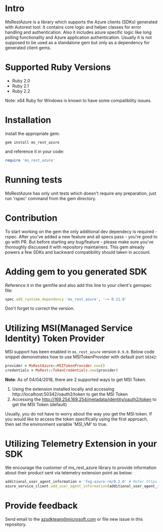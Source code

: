 # Intro

MsRestAzure is a library which supports the Azure clients (SDKs) generated with Autorest tool. It contains core logic and helper classes for error handling and authentication. Also it includes azure specific logic like long polling functionality and Azure application authentication. Usually it is not supposed to be used as a standalone gem but only as a dependency for generated client gems.

# Supported Ruby Versions

* Ruby 2.0
* Ruby 2.1
* Ruby 2.2

Note: x64 Ruby for Windows is known to have some compatibility issues.

# Installation

install the appropriate gem:

```
gem install ms_rest_azure
```

and reference it in your code:

```Ruby
require 'ms_rest_azure'
```

# Running tests

MsRestAzure has only unit tests which doesn't require any preparation, just run 'rspec' command from the gem directory.

# Contribution

To start working on the gem the only additional dev dependecy is required - rspec. After you've added a new feature and all specs pass - you're good to go with PR. But before starting any bug/feature - please make sure you've thoroughly discussed it with repository maintainers. This gem already powers a few SDKs and backward compatibility should taken in account.

# Adding gem to you generated SDK

Reference it in the gemfile and also add this line to your client's gemspec file:

```ruby
spec.add_runtime_dependency 'ms_rest_azure', '~> 0.11.0'
```
Don't forget to correct the version.

# Utilizing MSI(Managed Service Identity) Token Provider 

MSI support has been enabled in `ms_rest_azure` version `0.9.0`. Below code snippet demonstrates how to use MSITokenProvider with default port `50342`:  

```ruby
provider = MsRestAzure::MSITokenProvider.new()
credentials = MsRest::TokenCredentials.new(provider)
```

**Note**:  As of 04/04/2018, there are 2 supported ways to get MSI Token. 
 1. Using the extension installed locally and accessing http://localhost:50342/oauth2/token to get the MSI Token
 2. Accessing the http://169.254.169.254/metadata/identity/oauth2/token to get the MSI Token (default)

Usually, you do not have to worry about the way you get the MSI token. If you would like to access the token specifically using the first approach, then set the environment variable 'MSI_VM' to true.

# Utilizing Telemetry Extension in your SDK

We encourage the customer of ms_rest_azure library to provide information about their product sent via telemetry extension point as below:

```ruby
additional_user_agent_information = 'fog-azure-rm/0.2.0' # Refer https://github.com/Azure/azure-sdk-for-ruby/issues/517 for more info.
azure_service_client.add_user_agent_information(additional_user_agent_information)
```


# Provide feedback

Send email to the azsdkteam@microsoft.com or file new issue in this repository.
